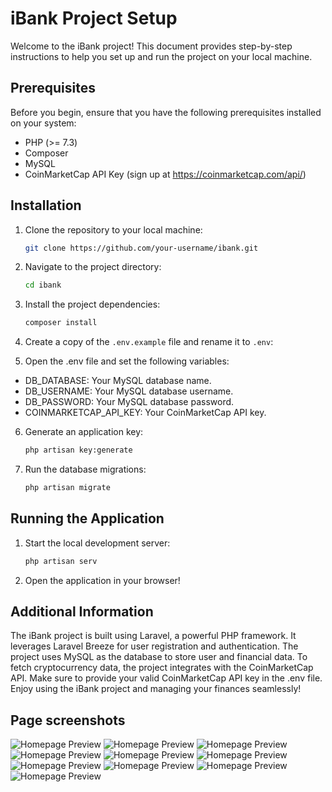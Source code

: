 # iBank Project Setup

Welcome to the iBank project! This document provides step-by-step instructions to help you set up and run the project on your local machine.

## Prerequisites
Before you begin, ensure that you have the following prerequisites installed on your system:
- PHP (>= 7.3)
- Composer
- MySQL
- CoinMarketCap API Key (sign up at https://coinmarketcap.com/api/)

## Installation

1. Clone the repository to your local machine:
   ```bash
   git clone https://github.com/your-username/ibank.git

2. Navigate to the project directory:
    ```bash
    cd ibank
3. Install the project dependencies:
    ```bash
    composer install
4. Create a copy of the `.env.example` file and rename it to `.env`:
   
5. Open the .env file and set the following variables:

- DB_DATABASE: Your MySQL database name.
- DB_USERNAME: Your MySQL database username.
- DB_PASSWORD: Your MySQL database password.
- COINMARKETCAP_API_KEY: Your CoinMarketCap API key.

6. Generate an application key:
    ```bash
    php artisan key:generate
   
7. Run the database migrations:
    ```bash
    php artisan migrate
   
## Running the Application

1. Start the local development server:
    ```bash
    php artisan serv
   
2. Open the application in your browser!

   
## Additional Information
The iBank project is built using Laravel, a powerful PHP framework. It leverages Laravel Breeze for user registration and authentication.
The project uses MySQL as the database to store user and financial data.
To fetch cryptocurrency data, the project integrates with the CoinMarketCap API. Make sure to provide your valid CoinMarketCap API key in the .env file.
Enjoy using the iBank project and managing your finances seamlessly!

## Page screenshots

![Homepage Preview](public/screenshots/welcome.png)
![Homepage Preview](public/screenshots/login.png)
![Homepage Preview](public/screenshots/home.png)
![Homepage Preview](public/screenshots/bank_accounts.png)
![Homepage Preview](public/screenshots/bankacc-show.png)
![Homepage Preview](public/screenshots/transaction_form.png)
![Homepage Preview](public/screenshots/invest-acc-show.png)
![Homepage Preview](public/screenshots/buy-ctypto.png)
![Homepage Preview](public/screenshots/sell-crypto.png)
![Homepage Preview](public/screenshots/security.png)





